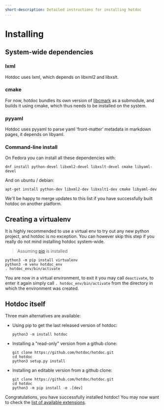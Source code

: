 ```yaml
---
short-description: Detailed instructions for installing hotdoc
...
```


# Installing

## System-wide dependencies

### lxml

Hotdoc uses lxml, which depends on libxml2 and libxslt.

### cmake

For now, hotdoc bundles its own version of [libcmark](https://github.com/jgm/cmark) as a submodule, and builds it using cmake, which thus needs to be installed on the system.

### pyyaml

Hotdoc uses pyyaml to parse yaml ‘front-matter’ metadata in markdown pages, it depends on libyaml.

### Command-line install

On Fedora you can install all these dependencies with:

```
dnf install python-devel libxml2-devel libxslt-devel cmake libyaml-devel
```

And on ubuntu / debian:

```
apt-get install python-dev libxml2-dev libxslt1-dev cmake libyaml-dev
```

We'll be happy to merge updates to this list if you have successfully built hotdoc on another platform.

## Creating a virtualenv

It is highly recommended to use a virtual env to try out any new python project, and hotdoc is no exception. You can however skip this step if you really do not
mind installing hotdoc system-wide.

> Assuming [pip](https://pip.pypa.io/en/stable/) is installed

```
python3 -m pip install virtualenv
python3 -m venv hotdoc_env
. hotdoc_env/bin/activate
```

You are now in a virtual environment, to exit it you may call `deactivate`, to enter it again simply call `. hotdoc_env/bin/activate` from the directory in which the environment was created.

## Hotdoc itself

Three main alternatives are available:

* Using pip to get the last released version of hotdoc:
  ```
  python3 -m install hotdoc
  ```

* Installing a "read-only" version from a github clone:
  ```
  git clone https://github.com/hotdoc/hotdoc.git
  cd hotdoc
  python3 setup.py install
  ```

* Installing an editable version from a github clone:
  ```
  git clone https://github.com/hotdoc/hotdoc.git
  cd hotdoc
  python3 -m pip install -e .[dev]
  ```

Congratulations, you have successfully installed hotdoc! You may now want to check the [list of available extensions](https://github.com/hotdoc).
